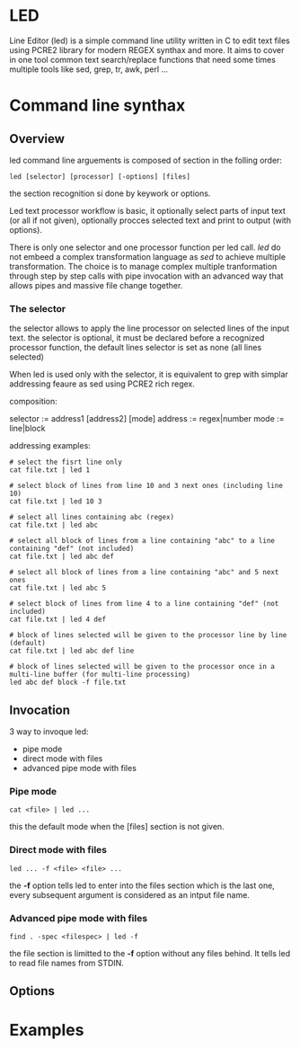 # LED
Line Editor (led) is a simple command line utility written in C to edit text files using PCRE2 library for modern REGEX synthax and more.
It aims to cover in one tool common text search/replace functions that need some times multiple tools like sed, grep, tr, awk, perl ... 

# Command line synthax

## Overview

led command line arguements is composed of section in the folling order:

`led [selector] [processor] [-options] [files]`

the section recognition si done by keywork or options.

Led text processor workflow is basic, it optionally select parts of input text (or all if not given), optionally procces selected text and print to output (with options).

There is only one selector and one processor function per led call. *led* do not embeed a complex transformation language as *sed* to achieve multiple transformation.
The choice is to manage complex multiple tranformation through step by step calls with pipe invocation with an advanced way that allows pipes and massive file change together.

### The selector  

the selector allows to apply the line processor on selected lines of the input text.
the selector is optional, it must be declared before a recognized processor function, the default lines selector is set as none (all lines selected)  

When led is used only with the selector, it is equivalent to grep with simplar addressing feaure as sed using PCRE2 rich regex. 

composition:

selector := address1 [address2] [mode]
address := regex|number
mode := line|block

addressing examples:

```
# select the fisrt line only
cat file.txt | led 1

# select block of lines from line 10 and 3 next ones (including line 10)
cat file.txt | led 10 3

# select all lines containing abc (regex)
cat file.txt | led abc

# select all block of lines from a line containing "abc" to a line containing "def" (not included)
cat file.txt | led abc def

# select all block of lines from a line containing "abc" and 5 next ones
cat file.txt | led abc 5

# select block of lines from line 4 to a line containing "def" (not included)
cat file.txt | led 4 def

# block of lines selected will be given to the processor line by line (default)
cat file.txt | led abc def line

# block of lines selected will be given to the processor once in a multi-line buffer (for multi-line processing)
led abc def block -f file.txt
```

## Invocation

3 way to invoque led:
* pipe mode
* direct mode with files
* advanced pipe mode with files

### Pipe mode

`cat <file> | led ...`  

this the default mode when the [files] section is not given.

### Direct mode with files

`led ... -f <file> <file> ...`  

the **-f** option tells led to enter into the files section which is the last one, every subsequent argument is considered as an intput file name.

### Advanced pipe mode with files

`find . -spec <filespec> | led -f`  

the file section is limitted to the **-f** option without any files behind.
It tells led to read file names from STDIN.

## Options

# Examples
